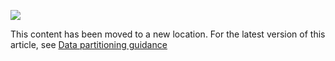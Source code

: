 ![](http://pnp.azurewebsites.net/images/pnp-logo.png)

This content has been moved to a new location. For the latest version of this article, see  [Data partitioning guidance](https://azure.microsoft.com/documentation/articles/best-practices-data-partitioning/)
